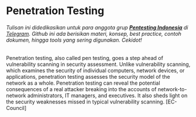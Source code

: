 # Penetration Testing
###### Tulisan ini didedikasikan untuk para anggota grup [**Pentesting Indonesia**](https://t.me/PentestingIndonesia) di [Telegram](https://t.me/KamarKamsib). Github ini ada berisikan materi, konsep, best practice, contoh dokumen, hingga tools yang sering digunakan. Cekidot!

Penetration testing, also called pen testing, goes a step ahead of vulnerability scanning in security assessment. Unlike vulnerability scanning, which examines the security of individual computers, network devices, or applications, penetration testing assesses the security model of the network as a whole. Penetration testing can reveal the potential consequences of a real attacker breaking into the accounts of network-to-network administrators, IT managers, and executives. It also sheds light on the security weaknesses missed in typical vulnerability scanning. [EC-Council]


